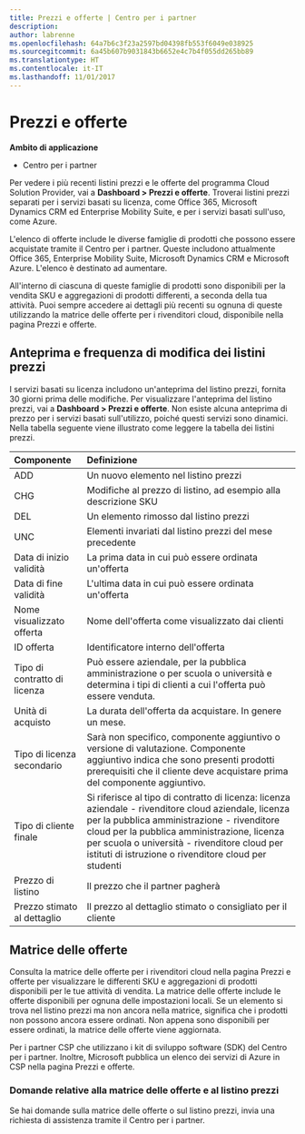```yaml
---
title: Prezzi e offerte | Centro per i partner
description: 
author: labrenne
ms.openlocfilehash: 64a7b6c3f23a2597bd04398fb553f6049e038925
ms.sourcegitcommit: 6a45b607b9031843b6652e4c7b4f055dd265bb89
ms.translationtype: HT
ms.contentlocale: it-IT
ms.lasthandoff: 11/01/2017
---
```

# <a name="pricing-and-offers"></a>Prezzi e offerte

**Ambito di applicazione**

-  Centro per i partner

Per vedere i più recenti listini prezzi e le offerte del programma Cloud Solution Provider, vai a **Dashboard > Prezzi e offerte**. Troverai listini prezzi separati per i servizi basati su licenza, come Office 365, Microsoft Dynamics CRM ed Enterprise Mobility Suite, e per i servizi basati sull'uso, come Azure. 

L'elenco di offerte include le diverse famiglie di prodotti che possono essere acquistate tramite il Centro per i partner. Queste includono attualmente Office 365, Enterprise Mobility Suite, Microsoft Dynamics CRM e Microsoft Azure. L'elenco è destinato ad aumentare.

All'interno di ciascuna di queste famiglie di prodotti sono disponibili per la vendita SKU e aggregazioni di prodotti differenti, a seconda della tua attività. Puoi sempre accedere ai dettagli più recenti su ognuna di queste utilizzando la matrice delle offerte per i rivenditori cloud, disponibile nella pagina Prezzi e offerte.

## <a name="pricelist-preview-and-change-frequency"></a>Anteprima e frequenza di modifica dei listini prezzi 

I servizi basati su licenza includono un'anteprima del listino prezzi, fornita 30 giorni prima delle modifiche. Per visualizzare l'anteprima del listino prezzi, vai a **Dashboard > Prezzi e offerte**. Non esiste alcuna anteprima di prezzo per i servizi basati sull'utilizzo, poiché questi servizi sono dinamici. Nella tabella seguente viene illustrato come leggere la tabella dei listini prezzi.

|**Componente**        |**Definizione**      |
|:-----------   |:-----------   |
|ADD   |Un nuovo elemento nel listino prezzi|
|CHG   |Modifiche al prezzo di listino, ad esempio alla descrizione SKU|
|DEL   |Un elemento rimosso dal listino prezzi|
|UNC   |Elementi invariati dal listino prezzi del mese precedente   |
|Data di inizio validità   |La prima data in cui può essere ordinata un'offerta    |
|Data di fine validità   |L'ultima data in cui può essere ordinata un'offerta   |
|Nome visualizzato offerta   |Nome dell'offerta come visualizzato dai clienti   |
|ID offerta   |Identificatore interno dell'offerta   |
|Tipo di contratto di licenza   |Può essere aziendale, per la pubblica amministrazione o per scuola o università e determina i tipi di clienti a cui l'offerta può essere venduta.|
|Unità di acquisto   |La durata dell'offerta da acquistare. In genere un mese.   |
|Tipo di licenza secondario   |Sarà non specifico, componente aggiuntivo o versione di valutazione. Componente aggiuntivo indica che sono presenti prodotti prerequisiti che il cliente deve acquistare prima del componente aggiuntivo.|
|Tipo di cliente finale   |Si riferisce al tipo di contratto di licenza: licenza aziendale - rivenditore cloud aziendale, licenza per la pubblica amministrazione - rivenditore cloud per la pubblica amministrazione, licenza per scuola o università - rivenditore cloud per istituti di istruzione o rivenditore cloud per studenti   |
|Prezzo di listino   |Il prezzo che il partner pagherà   |
|Prezzo stimato al dettaglio   |Il prezzo al dettaglio stimato o consigliato per il cliente   |

## <a name="offers-matrix"></a>Matrice delle offerte

Consulta la matrice delle offerte per i rivenditori cloud nella pagina Prezzi e offerte per visualizzare le differenti SKU e aggregazioni di prodotti disponibili per le tue attività di vendita. La matrice delle offerte include le offerte disponibili per ognuna delle impostazioni locali. Se un elemento si trova nel listino prezzi ma non ancora nella matrice, significa che i prodotti non possono ancora essere ordinati. Non appena sono disponibili per essere ordinati, la matrice delle offerte viene aggiornata.

Per i partner CSP che utilizzano i kit di sviluppo software (SDK) del Centro per i partner. Inoltre, Microsoft pubblica un elenco dei servizi di Azure in CSP nella pagina Prezzi e offerte.

### <a name="offers-matrix-and-pricelist-questions"></a>Domande relative alla matrice delle offerte e al listino prezzi

Se hai domande sulla matrice delle offerte o sul listino prezzi, invia una richiesta di assistenza tramite il Centro per i partner.
